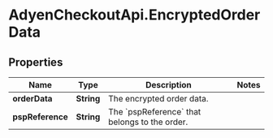 # AdyenCheckoutApi.EncryptedOrderData

## Properties

Name | Type | Description | Notes
------------ | ------------- | ------------- | -------------
**orderData** | **String** | The encrypted order data. | 
**pspReference** | **String** | The &#x60;pspReference&#x60; that belongs to the order. | 


